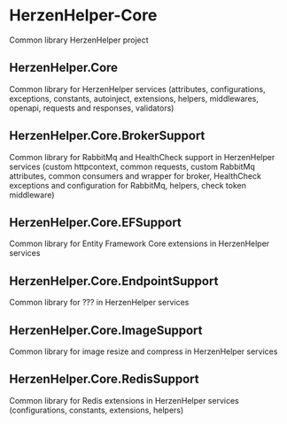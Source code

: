 # HerzenHelper-Core
Common library HerzenHelper project

## HerzenHelper.Core 
Common library for HerzenHelper services (attributes, configurations, exceptions, constants, autoinject, extensions, helpers, middlewares, openapi, requests and responses, validators)

## HerzenHelper.Core.BrokerSupport 
Common library for RabbitMq and HealthCheck support in HerzenHelper services (custom httpcontext, common requests, custom RabbitMq attributes, common consumers and wrapper for broker, HealthCheck exceptions and configuration for RabbitMq, helpers, check token middleware)

## HerzenHelper.Core.EFSupport
Common library for Entity Framework Core extensions in HerzenHelper services

## HerzenHelper.Core.EndpointSupport
Common library for ??? in HerzenHelper services

## HerzenHelper.Core.ImageSupport
Common library for image resize and compress in HerzenHelper services

## HerzenHelper.Core.RedisSupport
Common library for Redis extensions in HerzenHelper services (configurations, constants, extensions, helpers)